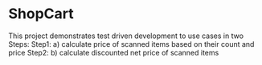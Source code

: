 # ShopCart

This project demonstrates test driven development to use cases in two Steps: 
Step1: a) calculate price of scanned items based on their count and price Step2: 
b) calculate discounted net price of scanned items
